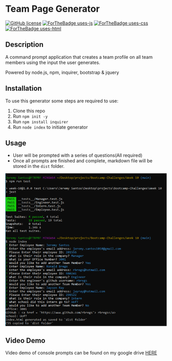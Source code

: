 # Team Page Generator

[![GitHub license](https://img.shields.io/github/license/Naereen/StrapDown.js.svg)](https://github.com/Naereen/StrapDown.js/blob/master/LICENSE)
[![ForTheBadge uses-js](http://ForTheBadge.com/images/badges/uses-js.svg)](http://ForTheBadge.com)
[![ForTheBadge uses-css](http://ForTheBadge.com/images/badges/uses-css.svg)](http://ForTheBadge.com)
[![ForTheBadge uses-html](http://ForTheBadge.com/images/badges/uses-html.svg)](http://ForTheBadge.com)



## Description

A command prompt application that creates a team profile on all team members using the input the user generates.

Powered by node.js, npm, inquirer, bootstrap & jquery

## Installation

To use this generator some steps are required to use:

1. Clone this repo
2. Run `npm init -y`
3. Run `npm install inquirer`
4. Run `node index` to initiate generator

## Usage

- User will be prompted with a series of questions(All required)
- Once all prompts are finished and complete, markdown file will be stored in the `dist` folder.

![Screenshot of command line](./assets/screenshot.png "screenshot of console")

## Video Demo

Video demo of console prompts can be found on my google drive [HERE](https://drive.google.com/file/d/1Ptp6yrzfg7tYW2OkurnfB6QJ9FMbeh_d/view?usp=sharing)
